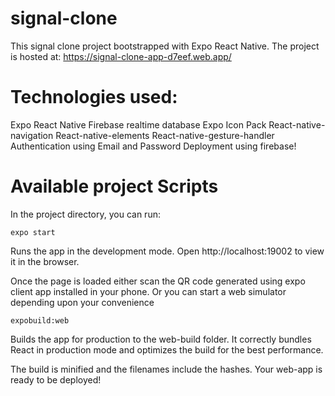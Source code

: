 # signal-clone

This signal clone project bootstrapped with Expo React Native.
The project is hosted at: https://signal-clone-app-d7eef.web.app/

# Technologies used:

Expo React Native
Firebase realtime database
Expo Icon Pack
React-native-navigation
React-native-elements
React-native-gesture-handler
Authentication using Email and Password
Deployment using firebase!

# Available project Scripts

In the project directory, you can run:

``expo start``

Runs the app in the development mode.
Open http://localhost:19002 to view it in the browser.

Once the page is loaded either scan the QR code generated using expo client app installed in your phone. Or you can start a web simulator depending upon your convenience

``expobuild:web``

Builds the app for production to the web-build folder.
It correctly bundles React in production mode and optimizes the build for the best performance.

The build is minified and the filenames include the hashes.
Your web-app is ready to be deployed!
